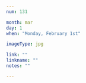 ```yaml
---
num: 131

month: mar
day: 1
when: "Monday, February 1st"

imageType: jpg

link: ""
linkname: ""
notes: ""

---
```


